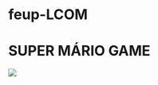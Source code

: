 # feup-LCOM

# SUPER MÁRIO GAME


![](https://cloud.githubusercontent.com/assets/22794956/24159113/290147dc-0e56-11e7-8794-96d5fceece45.png)
